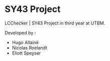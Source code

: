 # SY43 Project

LCChecker | SY43 Project in third year at UTBM.

Developed by :
- Hugo Allainé
- Nicolas Roelandt
- Eliott Speyser
